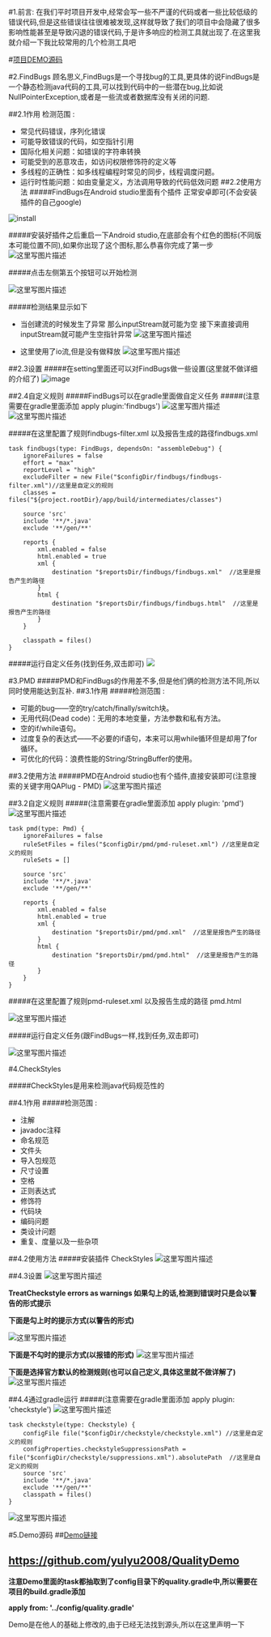 #1.前言:
在我们平时项目开发中,经常会写一些不严谨的代码或者一些比较低级的错误代码,但是这些错误往往很难被发现,这样就导致了我们的项目中会隐藏了很多影响性能甚至是导致闪退的错误代码,于是许多响应的检测工具就出现了.在这里我就介绍一下我比较常用的几个检测工具吧

#[项目DEMO源码](https://github.com/yulyu2008/QualityDemo)

#2.FindBugs
顾名思义,FindBugs是一个寻找bug的工具,更具体的说FindBugs是一个静态检测java代码的工具,可以找到代码中的一些潜在bug,比如说NullPointerException,或者是一些流或者数据库没有关闭的问题.

##2.1作用
检测范围 :

- 常见代码错误，序列化错误
- 可能导致错误的代码，如空指针引用
- 国际化相关问题：如错误的字符串转换
- 可能受到的恶意攻击，如访问权限修饰符的定义等
- 多线程的正确性：如多线程编程时常见的同步，线程调度问题。
- 运行时性能问题：如由变量定义，方法调用导致的代码低效问题
##2.2使用方法
#####FindBugs在Android studio里面有个插件 正常安卓即可(不会安装插件的自己google)

![install](http://img.blog.csdn.net/20170210201511659)


#####安装好插件之后重启一下Android studio,在底部会有个红色的图标(不同版本可能位置不同),如果你出现了这个图标,那么恭喜你完成了第一步
![这里写图片描述](http://img.blog.csdn.net/20170210170643524?watermark/2/text/aHR0cDovL2Jsb2cuY3Nkbi5uZXQveXVseXU=/font/5a6L5L2T/fontsize/400/fill/I0JBQkFCMA==/dissolve/70/gravity/SouthEast)

#####点击左侧第五个按钮可以开始检测

![这里写图片描述](http://img.blog.csdn.net/20170210170925244?watermark/2/text/aHR0cDovL2Jsb2cuY3Nkbi5uZXQveXVseXU=/font/5a6L5L2T/fontsize/400/fill/I0JBQkFCMA==/dissolve/70/gravity/SouthEast)



#####检测结果显示如下

- 当创建流的时候发生了异常  那么inputStream就可能为空 接下来直接调用inputStream就可能产生空指针异常
![这里写图片描述](http://img.blog.csdn.net/20170210172157593?watermark/2/text/aHR0cDovL2Jsb2cuY3Nkbi5uZXQveXVseXU=/font/5a6L5L2T/fontsize/400/fill/I0JBQkFCMA==/dissolve/70/gravity/SouthEast)

- 这里使用了io流,但是没有做释放
![这里写图片描述](http://img.blog.csdn.net/20170210192533233?watermark/2/text/aHR0cDovL2Jsb2cuY3Nkbi5uZXQveXVseXU=/font/5a6L5L2T/fontsize/400/fill/I0JBQkFCMA==/dissolve/70/gravity/SouthEast)


##2.3设置
#####在setting里面还可以对FindBugs做一些设置(这里就不做详细的介绍了)
![image](http://img.blog.csdn.net/20170210192721918?watermark/2/text/aHR0cDovL2Jsb2cuY3Nkbi5uZXQveXVseXU=/font/5a6L5L2T/fontsize/400/fill/I0JBQkFCMA==/dissolve/70/gravity/SouthEast)

##2.4自定义规则
#####FindBugs可以在gradle里面做自定义任务
#####(注意需要在gradle里面添加 apply plugin:'findbugs')
![这里写图片描述](http://img.blog.csdn.net/20170210193228154?watermark/2/text/aHR0cDovL2Jsb2cuY3Nkbi5uZXQveXVseXU=/font/5a6L5L2T/fontsize/400/fill/I0JBQkFCMA==/dissolve/70/gravity/SouthEast)
![这里写图片描述](http://img.blog.csdn.net/20170210193347371?watermark/2/text/aHR0cDovL2Jsb2cuY3Nkbi5uZXQveXVseXU=/font/5a6L5L2T/fontsize/400/fill/I0JBQkFCMA==/dissolve/70/gravity/SouthEast)


#####在这里配置了规则findbugs-filter.xml  以及报告生成的路径findbugs.xml

	task findbugs(type: FindBugs, dependsOn: "assembleDebug") {
	    ignoreFailures = false
	    effort = "max"
	    reportLevel = "high"
	    excludeFilter = new File("$configDir/findbugs/findbugs-filter.xml")//这里是自定义的规则
	    classes = files("${project.rootDir}/app/build/intermediates/classes")
	
	    source 'src'
	    include '**/*.java'
	    exclude '**/gen/**'
	
	    reports {
	        xml.enabled = false
	        html.enabled = true
	        xml {
	            destination "$reportsDir/findbugs/findbugs.xml"  //这里是报告产生的路径
	        }
	        html {
	            destination "$reportsDir/findbugs/findbugs.html"  //这里是报告产生的路径
	        }
	    }
	
	    classpath = files()
	}

#####运行自定义任务(找到任务,双击即可)
![](http://img.blog.csdn.net/20170210201726191)



#3.PMD
#####PMD和FindBugs的作用差不多,但是他们俩的检测方法不同,所以同时使用能达到互补.
##3.1作用
#####检测范围 :

- 可能的bug——空的try/catch/finally/switch块。
- 无用代码(Dead code)：无用的本地变量，方法参数和私有方法。
- 空的if/while语句。
- 过度复杂的表达式——不必要的if语句，本来可以用while循环但是却用了for循环。
- 可优化的代码：浪费性能的String/StringBuffer的使用。

##3.2使用方法
#####PMD在Android studio也有个插件,直接安装即可(注意搜索的关键字用QAPlug - PMD)
![这里写图片描述](http://img.blog.csdn.net/20170210193941974?watermark/2/text/aHR0cDovL2Jsb2cuY3Nkbi5uZXQveXVseXU=/font/5a6L5L2T/fontsize/400/fill/I0JBQkFCMA==/dissolve/70/gravity/SouthEast)

##3.2自定义规则
#####(注意需要在gradle里面添加 apply plugin: 'pmd')
![这里写图片描述](http://img.blog.csdn.net/20170210193228154?watermark/2/text/aHR0cDovL2Jsb2cuY3Nkbi5uZXQveXVseXU=/font/5a6L5L2T/fontsize/400/fill/I0JBQkFCMA==/dissolve/70/gravity/SouthEast)



	task pmd(type: Pmd) {
	    ignoreFailures = false
	    ruleSetFiles = files("$configDir/pmd/pmd-ruleset.xml") //这里是自定义的规则
	    ruleSets = []
	
	    source 'src'
	    include '**/*.java'
	    exclude '**/gen/**'
	
	    reports {
	        xml.enabled = false
	        html.enabled = true
	        xml {
	            destination "$reportsDir/pmd/pmd.xml"  //这里是报告产生的路径
	        }
	        html {
	            destination "$reportsDir/pmd/pmd.html"  //这里是报告产生的路径
	        }
	    }
	}
#####在这里配置了规则pmd-ruleset.xml  以及报告生成的路径 pmd.html

![这里写图片描述](http://img.blog.csdn.net/20170210194154925)



#####运行自定义任务(跟FindBugs一样,找到任务,双击即可)

![这里写图片描述](http://img.blog.csdn.net/20170210194323332)




#4.CheckStyles

#####CheckStyles是用来检测java代码规范性的

##4.1作用
#####检测范围 :

- 注解
- javadoc注释
- 命名规范
- 文件头
- 导入包规范
- 尺寸设置
- 空格
- 正则表达式
- 修饰符
- 代码块
- 编码问题
- 类设计问题
- 重复、度量以及一些杂项

##4.2使用方法
#####安装插件 CheckStyles
![这里写图片描述](http://img.blog.csdn.net/20170210194537521)

##4.3设置
![这里写图片描述](http://img.blog.csdn.net/20170210194607927)

**TreatCheckstyle errors as warnings  如果勾上的话,检测到错误时只是会以警告的形式提示**

**下面是勾上时的提示方式(以警告的形式)**

![这里写图片描述](http://img.blog.csdn.net/20170210194737288)

**下面是不勾时的提示方式(以报错的形式)**
![这里写图片描述](http://img.blog.csdn.net/20170210194935473)



**下面是选择官方默认的检测规则(也可以自己定义,具体这里就不做详解了)**
![这里写图片描述](http://img.blog.csdn.net/20170210195148867)


##4.4通过gradle运行
#####(注意需要在gradle里面添加 apply plugin: 'checkstyle')
![这里写图片描述](http://img.blog.csdn.net/20170210193228154?watermark/2/text/aHR0cDovL2Jsb2cuY3Nkbi5uZXQveXVseXU=/font/5a6L5L2T/fontsize/400/fill/I0JBQkFCMA==/dissolve/70/gravity/SouthEast)

	task checkstyle(type: Checkstyle) {
	    configFile file("$configDir/checkstyle/checkstyle.xml") //这里是自定义的规则
	    configProperties.checkstyleSuppressionsPath = file("$configDir/checkstyle/suppressions.xml").absolutePath  //这里是自定义的规则
	    source 'src'
	    include '**/*.java'
	    exclude '**/gen/**'
	    classpath = files()
	}

![这里写图片描述](http://img.blog.csdn.net/20170210195248899)



#5.Demo源码
##[Demo链接](https://github.com/yulyu2008/QualityDemo) 
## https://github.com/yulyu2008/QualityDemo

**注意Demo里面的task都抽取到了config目录下的quality.gradle中,所以需要在项目的build.gradle添加**

**apply from: '../config/quality.gradle'**


Demo是在他人的基础上修改的,由于已经无法找到源头,所以在这里声明一下

